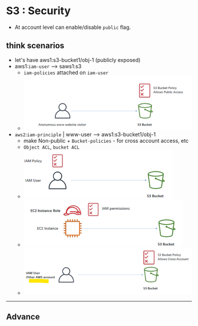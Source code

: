 # S3 : Security
- At account level can enable/disable `public` flag.

## think scenarios
- let's have aws1:s3-bucket1/obj-1 (publicly exposed)
- aws1:`iam-user` --> saws1:s3
  - `iam-policies` attached on `iam-user`
  - ![img.png](../99_img/storage/s3-1/img.png)
- `aws2`:`iam-principle` | www-user --> aws1:s3-bucket1/obj-1
  - make Non-public + `Bucket-policies`  - for cross account access, etc
  - `Object ACL`, `bucket ACL`
  - ![img_1.png](../99_img/storage/s3-1/img_1.png)
  - ![img_2.png](../99_img/storage/s3-1/img_2.png)
  - ![img_3.png](../99_img/storage/s3-1/img_3.png)
---

## Advance
